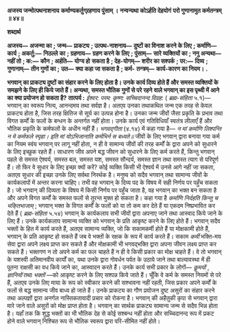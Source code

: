 **अजस्य जन्मोत्पथनाशनाय** **कर्माण्यकर्तुग्र्रहणाय पुंसाम् ।** **नन्वन्यथा कोऽर्हति देहयोगं** **परो गुणानामुत कर्मतन्त्रम् ॥ ४४॥** 

**शब्दार्थ** 

**अजस्य—** **अजन्मा का** **; जन्म—** **प्राकट्य** **; उत्पथ-नाशनाय—** **दुष्टों का विनाश करने के लिए** **; कर्माणि—** **कार्य** **; अकर्तु:—** **निठल्ले** **का** **; ग्रहणाय—** **ग्रहण करने के लिए** **; पुंसाम्—** **सारे व्यक्तियों का** **; ननु अन्यथा—** **नहीं तो** **; क:—** **कौन** **; अर्हति—** **योग्य हो** **सकता है** **; देह-योगम्—** **शरीर का सश्पर्क** **; पर:—** **दिव्य** **; गुणानाम्—** **तीन गुणों का** **; उत—** **क्या कहा जा सकता है** **; कर्म-** **तन्त्रम्—** **कार्य-कारण का नियम।** **.** 

**भगवान् का प्राकट्य दुष्टों का संहार करने के लिए होता है। उनके कार्य दिव्य होते हैं और** **समस्त व्यक्तियों के समझने के लिए ही किये जाते हैं। अन्यथा, समस्त भौतिक गुणों से परे रहने** **वाले भगवान् का इस पृथ्वी में आने का क्या प्रयोजन हो सकता है?** **तात्पर्य :** *ईश्वर: परम: कृष्ण: सच्चिदानन्द विग्रह:* ( *ब्रह्म-संहिता* ५.१)—भगवान् का स्वरूप नित्य, आनन्दमय तथा सर्वज्ञ है। अतएव उनका तथाकथित जन्म एक तरह से केवल प्राकट्य होता है, जिस तरह क्षितिज से सूर्य का उत्पन्न होना है। उनका जन्म जीवों जैसा प्रकृति के प्रभाव तथा विगत कर्मों के फलों के बन्धन के अन्तर्गत नहीं होता। उनके कार्य एवं गतिविधियाँ स्वतंत्र लीलाएँ हैं और भौतिक प्रकृति के कर्मफलों के अधीन नहीं हैं। *भगवद्गीता* (४.१४) में कहा गया है— *न मां कर्माणि लिश्पन्ति न मे कर्मफले स्पृहा।* *इति मां योऽभिजानाति कर्मभिर्न स बध्यते॥* जीवों के लिए भगवान् द्वारा बनाया गया कर्म का नियम स्वंय भगवान् पर लागू नहीं होता, न ही वे सामान्य जीवों की तरह कर्मों के द्वारा अपने को सुधारने के लिए इच्छुक रहते हैं। साधारण जीव अपने बद्ध जीवन को सुधारने के लिए कर्म करते हैं, किन्तु भगवान् पहले से समस्त ऐश्वर्य, समस्त बल, समस्त यश, समस्त सौन्दर्य, समस्त ज्ञान तथा समस्त त्याग से परिपूर्ण हैं। तो फिर वे सुधार के लिए इच्छा क्यों करें? कोई व्यक्ति किसी भी ऐश्वर्य में उनसे आगे नहीं जा सकता, अतएव सुधार की इच्छा उनके लिए सर्वथा निरर्थक है। मनुष्य को सदैव भगवान् तथा सामान्य जीवों के कार्यकलापों में अन्तर करना चाहिए। तभी वह भगवान् के दिव्य पद के विषय में सही निर्णय पर पहुँच सकता है। जो भगवान् की दिव्यता के विषय में किसी निर्णय पर पहुँच जाता है, वह भगवान् का भक्त बन सकता है और अपने विगत कर्मों के समस्त फलों से तुरन्त मुक्त हो सकता है। कहा गया है *कर्माणि निर्दहति* *किन्तु च भकि्तभाजाम्* ; भगवान् भक्त के विगत कर्मों के फलों को या तो कम कर देते हैं या एकदम निष्प्रभावित कर देते हैं ( *ब्रह्म-संहिता* ५.५४) भगवान् के कार्यकलाप सभी जीवों द्वारा अपनाए जाने तथा आस्वाद किये जाने के लिए हैं। उनके कार्यकलाप सामान्य व्यक्ति को भगवान् के प्रति आकृष्ट करने के लिए होते हैं। भगवान् सदैव भक्तों के हित में कार्य करते हैं, अतएव सामान्य व्यक्ति, जो कि सकामकर्मी होते हैं या मोक्षकामी होते हैं, भगवान् के प्रति आकृष्ट हो सकते हैं जब वे भक्तों के रक्षक के रूप में कार्य करते हैं। सकाम *कर्मी*  भक्ति-मय सेवा द्वारा अपने लक्ष्य प्राप्त कर सकते हैं और मोक्षकामी भी भगवद्भक्ति द्वारा अपना जीवन लक्ष्य प्राप्त कर सकते हैं। भक्तगण न तो अपने कर्म का फल चाहते हैं न ही वे किसी प्रकार का मोक्ष चाहते हैं। वे तो भगवान् के यशस्वी अतिमानवीय कार्यों का, यथा उनके द्वारा गोवर्धन पर्वत के उठाये जाने तथा बाल्यावस्था में ही पूतना राक्षसी का वध किये जाने का, आस्वादन करते हैं। उनके कार्य सभी प्रकार के लोगों— *कॢमयों* , *ज्ञानियों* तथा *भक्तों* —को आकृष्ट करने के लिए सश्पन्न किये जाते हैं। चूँकि वे कर्म के समस्त नियमों से परे हैं, अतएव उनके लिए माया के रूप को स्वीकार करने की सश्भावना नहीं रहती, जिस प्रकार अपने कर्मों के फलों से बद्ध सामान्य जीव बाध्य हो जाते हैं। उनके प्राकट्य का गौण प्रयोजन दुष्ट असुरों का संहार करने तथा अल्पज्ञों द्वारा अनर्गल नास्तिकतावादी प्रचार को रोकना है। भगवान् की अहैतुकी कृपा से भगवान् द्वारा मारे जाने वाले असुरों को मोक्ष प्राप्त होता है। भगवान् का सार्थक प्राकट्य सामान्य जन्म से सदैव भिन्न होता है। यहाँ तक कि शुद्ध भक्तों का भी भौतिक देह से कोई सश्बन्ध नहीं होता और सच्चिदानन्द रूप में प्रकट होने वाले भगवान् निश्चित रूप से भौतिक स्वरूप द्वारा परि-सीमित नहीं होते।  